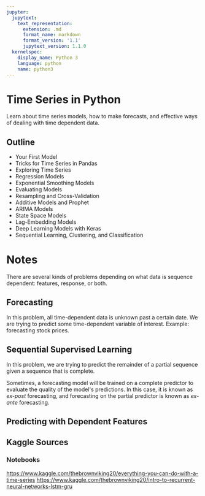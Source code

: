 ```yaml
---
jupyter:
  jupytext:
    text_representation:
      extension: .md
      format_name: markdown
      format_version: '1.1'
      jupytext_version: 1.1.0
  kernelspec:
    display_name: Python 3
    language: python
    name: python3
---
```



# Time Series in Python #

Learn about time series models, how to make forecasts, and effective ways of dealing with time dependent data.

## Outline ##

- Your First Model
- Tricks for Time Series in Pandas
- Exploring Time Series
- Regression Models
- Exponential Smoothing Models
- Evaluating Models
- Resampling and Cross-Validation
- Additive Models and Prophet
- ARIMA Models
- State Space Models
- Lag-Embedding Models
- Deep Learning Models with Keras
- Sequential Learning, Clustering, and Classification

# Notes

There are several kinds of problems depending on what data is sequence dependent: features, response, or both.

## Forecasting ##

In this problem, all time-dependent data is unknown past a certain date. We are trying to predict some time-dependent variable of interest. Example: forecasting stock prices.

## Sequential Supervised Learning ##

In this problem, we are trying to predict the remainder of a partial sequence given a sequence that is complete.

Sometimes, a forecasting model will be trained on a complete predictor to evaluate the quality of the model's predictions. In this case, it is known as *ex-post* forecasting, and forecasting on the partial predictor is known as *ex-ante* forecasting.

## Predicting with Dependent Features ##


## Kaggle Sources ##

### Notebooks ###

https://www.kaggle.com/thebrownviking20/everything-you-can-do-with-a-time-series
https://www.kaggle.com/thebrownviking20/intro-to-recurrent-neural-networks-lstm-gru
